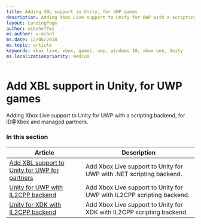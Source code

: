 ```yaml
---
title: Adding XBL support in Unity, for UWP games
description: Adding Xbox Live support to Unity for UWP with a scripting backend, for ID@Xbox and managed partners.
layout: LandingPage
author: mikehoffms
ms.author: v-mihof
ms.date: 12/06/2018
ms.topic: article
keywords: xbox live, xbox, games, uwp, windows 10, xbox one, Unity
ms.localizationpriority: medium
---
```


# Add XBL support in Unity, for UWP games

Adding Xbox Live support to Unity for UWP with a scripting backend, for ID@Xbox and managed partners.


### In this section

| Article | Description |
|---------|-------------|
| [Add XBL support to Unity for UWP for partners](partner-add-xbox-live-to-unity-uwp.md) | Add Xbox Live support to Unity for UWP with .NET scripting backend. |
| [Unity for UWP with IL2CPP backend](partner-unity-uwp-il2cpp.md) | Add Xbox Live support to Unity for UWP with IL2CPP scripting backend. |
| [Unity for XDK with IL2CPP backend](partner-unity-xdk-il2cpp.md) | Add Xbox Live support to Unity for XDK with IL2CPP scripting backend. |
